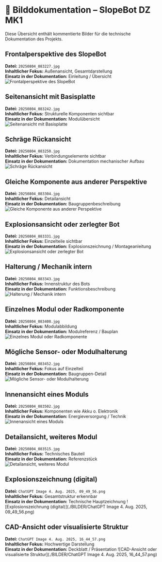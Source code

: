 # 📸 Bilddokumentation – SlopeBot DZ MK1

Diese Übersicht enthält kommentierte Bilder für die technische Dokumentation des Projekts.

## Frontalperspektive des SlopeBot
**Datei:** `20250804_083227.jpg`  
**Inhaltlicher Fokus:** Außenansicht, Gesamtdarstellung  
**Einsatz in der Dokumentation:** Einleitung / Übersicht
![Frontalperspektive des SlopeBot](./BILDER/20250804_083227.jpg)

## Seitenansicht mit Basisplatte
**Datei:** `20250804_083242.jpg`  
**Inhaltlicher Fokus:** Strukturelle Komponenten sichtbar  
**Einsatz in der Dokumentation:** Modulübersicht
![Seitenansicht mit Basisplatte](./BILDER/20250804_083242.jpg)

## Schräge Rückansicht
**Datei:** `20250804_083250.jpg`  
**Inhaltlicher Fokus:** Verbindungselemente sichtbar  
**Einsatz in der Dokumentation:** Dokumentation mechanischer Aufbau
![Schräge Rückansicht](./BILDER/20250804_083250.jpg)

## Gleiche Komponente aus anderer Perspektive
**Datei:** `20250804_083304.jpg`  
**Inhaltlicher Fokus:** Detailansicht  
**Einsatz in der Dokumentation:** Baugruppenbeschreibung
![Gleiche Komponente aus anderer Perspektive](./BILDER/20250804_083304.jpg)

## Explosionsansicht oder zerlegter Bot
**Datei:** `20250804_083331.jpg`  
**Inhaltlicher Fokus:** Einzelteile sichtbar  
**Einsatz in der Dokumentation:** Explosionszeichnung / Montageanleitung
![Explosionsansicht oder zerlegter Bot](./BILDER/20250804_083331.jpg)

## Halterung / Mechanik intern
**Datei:** `20250804_083343.jpg`  
**Inhaltlicher Fokus:** Innenstruktur des Bots  
**Einsatz in der Dokumentation:** Funktionsbeschreibung
![Halterung / Mechanik intern](./BILDER/20250804_083343.jpg)

## Einzelnes Modul oder Radkomponente
**Datei:** `20250804_083408.jpg`  
**Inhaltlicher Fokus:** Modulabbildung  
**Einsatz in der Dokumentation:** Modulreferenz / Bauplan
![Einzelnes Modul oder Radkomponente](./BILDER/20250804_083408.jpg)

## Mögliche Sensor- oder Modulhalterung
**Datei:** `20250804_083452.jpg`  
**Inhaltlicher Fokus:** Fokus auf Einzelteil  
**Einsatz in der Dokumentation:** Baugruppen-Detail
![Mögliche Sensor- oder Modulhalterung](./BILDER/20250804_083452.jpg)

## Innenansicht eines Moduls
**Datei:** `20250804_083502.jpg`  
**Inhaltlicher Fokus:** Komponenten wie Akku o. Elektronik  
**Einsatz in der Dokumentation:** Energieversorgung / Technik
![Innenansicht eines Moduls](./BILDER/20250804_083502.jpg)

## Detailansicht, weiteres Modul
**Datei:** `20250804_083515.jpg`  
**Inhaltlicher Fokus:** Technisches Bauteil  
**Einsatz in der Dokumentation:** Referenzstück
![Detailansicht, weiteres Modul](./BILDER/20250804_083515.jpg)

## Explosionszeichnung (digital)
**Datei:** `ChatGPT Image 4. Aug. 2025, 09_49_56.png`  
**Inhaltlicher Fokus:** Gesamtstruktur erkennbar  
**Einsatz in der Dokumentation:** Technische Hauptzeichnung
![Explosionszeichnung (digital)](./BILDER/ChatGPT Image 4. Aug. 2025, 09_49_56.png)

## CAD-Ansicht oder visualisierte Struktur
**Datei:** `ChatGPT Image 4. Aug. 2025, 16_44_57.png`  
**Inhaltlicher Fokus:** Hochwertige Darstellung  
**Einsatz in der Dokumentation:** Deckblatt / Präsentation
![CAD-Ansicht oder visualisierte Struktur](./BILDER/ChatGPT Image 4. Aug. 2025, 16_44_57.png)
